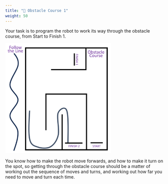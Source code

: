 ```yaml
---
title: "📝 Obstacle Course 1"
weight: 50
---
```

Your task is to program the robot to work its way through the obstacle course, from Start to Finish 1.

<img src="obstacleCourse.jpg" alt="course map" style="max-height: 25em;">

You know how to make the robot move forwards, and how to make it turn on the spot, so getting through the obstacle course should be a matter of working out the sequence of moves and turns, and working out how far you need to move and turn each time.